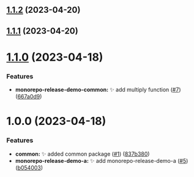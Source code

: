 ## [1.1.2](https://github.com/jacobtipp/monorepo-release-demo/compare/monorepo-release-demo-a-v1.1.1...monorepo-release-demo-a-v1.1.2) (2023-04-20)

## [1.1.1](https://github.com/jacobtipp/monorepo-release-demo/compare/monorepo-release-demo-a-v1.1.0...monorepo-release-demo-a-v1.1.1) (2023-04-20)

# [1.1.0](https://github.com/jacobtipp/monorepo-release-demo/compare/monorepo-release-demo-a-v1.0.0...monorepo-release-demo-a-v1.1.0) (2023-04-18)


### Features

* **monorepo-release-demo-common:** ✨ add multiply function ([#7](https://github.com/jacobtipp/monorepo-release-demo/issues/7)) ([667a0d9](https://github.com/jacobtipp/monorepo-release-demo/commit/667a0d9e41193934c8340d10567623750da91e51))

# 1.0.0 (2023-04-18)


### Features

* **common:** ✨ added common package ([#1](https://github.com/jacobtipp/monorepo-release-demo/issues/1)) ([837b380](https://github.com/jacobtipp/monorepo-release-demo/commit/837b3803192781927ee01dc216bfd931019b6012))
* **monorepo-release-demo-a:** ✨ add monorepo-release-demo-a ([#5](https://github.com/jacobtipp/monorepo-release-demo/issues/5)) ([b054003](https://github.com/jacobtipp/monorepo-release-demo/commit/b054003aa5fa726399d1ef7e3a977c39fa19ceab))
